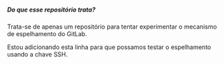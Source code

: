 ##### Do que esse repositório trata?

Trata-se de apenas um repositório para tentar experimentar o mecanismo de espelhamento do GitLab.

Estou adicionando esta linha para que possamos testar o espelhamento usando a chave SSH.